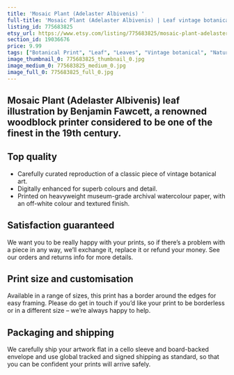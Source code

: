 ```yaml
---
title: 'Mosaic Plant (Adelaster Albivenis) '
full-title: 'Mosaic Plant (Adelaster Albivenis) | Leaf vintage botanical art print'
listing_id: 775683825
etsy_url: https://www.etsy.com/listing/775683825/mosaic-plant-adelaster-albivenis-leaf?utm_source=site&utm_medium=api&utm_campaign=api
section_id: 19036676
price: 9.99
tags: ["Botanical Print", "Leaf", "Leaves", "Vintage botanical", "Nature", "Botanical", "Garden", "Leaf print", "Kitchen print", "Vintage wall art", "Gift print", "Gardening", "Acanthus"]
image_thumbnail_0: 775683825_thumbnail_0.jpg
image_medium_0: 775683825_medium_0.jpg
image_full_0: 775683825_full_0.jpg
---
```

Mosaic Plant (Adelaster Albivenis) leaf illustration by Benjamin Fawcett, a renowned woodblock printer considered to be one of the finest in the 19th century.
---

## Top quality

* Carefully curated reproduction of a classic piece of vintage botanical art.
* Digitally enhanced for superb colours and detail.
* Printed on heavyweight museum-grade archival watercolour paper, with an off-white colour and textured finish.

## Satisfaction guaranteed

We want you to be really happy with your prints, so if there’s a problem with a piece in any way, we’ll exchange it, replace it or refund your money. See our orders and returns info for more details. 

## Print size and customisation

Available in a range of sizes, this print has a border around the edges for easy framing. Please do get in touch if you’d like your print to be borderless or in a different size – we’re always happy to help.

## Packaging and shipping

We carefully ship your artwork flat in a cello sleeve and board-backed envelope and use global tracked and signed shipping as standard, so that you can be confident your prints will arrive safely.
